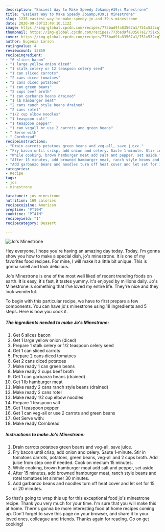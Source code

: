 ```yaml
---
description: "Easiest Way to Make Speedy Jo&amp;#39;s Minestrone"
title: "Easiest Way to Make Speedy Jo&amp;#39;s Minestrone"
slug: 1235-easiest-way-to-make-speedy-jo-and-39-s-minestrone
date: 2020-09-30T13:49:10.112Z
image: https://img-global.cpcdn.com/recipes/773bad9fa83567a1/751x532cq70/jos-minestrone-recipe-main-photo.jpg
thumbnail: https://img-global.cpcdn.com/recipes/773bad9fa83567a1/751x532cq70/jos-minestrone-recipe-main-photo.jpg
cover: https://img-global.cpcdn.com/recipes/773bad9fa83567a1/751x532cq70/jos-minestrone-recipe-main-photo.jpg
author: Eugenia Larson
ratingvalue: 4
reviewcount: 12859
recipeingredient:
- "6 slices bacon"
- "1 large yellow onion diced"
- "1 stalk celery or 12 teaspoon celery seed"
- "1 can sliced carrots"
- "2 cans diced tomatoes"
- "2 cans diced potatoes"
- "1 can green beans"
- "2 cups beef broth"
- "1 can garbanzo beans drained"
- "1 lb hamburger meat"
- "2 cans ranch style beans drained"
- "2 cans rotel"
- "1/2 cup elbow noodles"
- "1 teaspoon salt"
- "1 teaspoon pepper"
- "1 can vegall or use 2 carrots and green beans"
- " Serve with"
- " Cornbread"
recipeinstructions:
- "Drain carrots potatoes green beans and veg-all, save juice."
- "Fry bacon until crisp, add onion and celery. Saute 1-minute. Stir in tomatoes carrots, potatoes, green beans, veg-all and 2 cups broth. Add juice from step one if needed. Cook on medium 15 minutes."
- "While cooking, brown hamburger meat add salt and pepper, set aside."
- "After 15 minutes, add browned hamburger meat, ranch style beans and rotel tomatoes let simmer 30 minutes."
- "Add garbanzo beans and noodles turn off heat cover and let set for 15 or 20 minutes."
categories:
- Recipe
tags:
- jos
- minestrone

katakunci: jos minestrone 
nutrition: 169 calories
recipecuisine: American
preptime: "PT19M"
cooktime: "PT41M"
recipeyield: "1"
recipecategory: Dessert

---
```



![Jo&#39;s Minestrone](https://img-global.cpcdn.com/recipes/773bad9fa83567a1/751x532cq70/jos-minestrone-recipe-main-photo.jpg)

Hey everyone, I hope you're having an amazing day today. Today, I'm gonna show you how to make a special dish, jo&#39;s minestrone. It is one of my favorites food recipes. For mine, I will make it a little bit unique. This is gonna smell and look delicious.

Jo&#39;s Minestrone is one of the most well liked of recent trending foods on earth. It is easy, it's fast, it tastes yummy. It's enjoyed by millions daily. Jo&#39;s Minestrone is something that I've loved my entire life. They're nice and they look wonderful.




To begin with this particular recipe, we have to first prepare a few components. You can have jo&#39;s minestrone using 18 ingredients and 5 steps. Here is how you cook it.

<!--inarticleads1-->

##### The ingredients needed to make Jo&#39;s Minestrone:

1. Get 6 slices bacon
1. Get 1 large yellow onion (diced)
1. Prepare 1 stalk celery or 1/2 teaspoon celery seed
1. Get 1 can sliced carrots
1. Prepare 2 cans diced tomatoes
1. Get 2 cans diced potatoes
1. Make ready 1 can green beans
1. Make ready 2 cups beef broth
1. Get 1 can garbanzo beans (drained)
1. Get 1 lb hamburger meat
1. Make ready 2 cans ranch style beans (drained)
1. Make ready 2 cans rotel
1. Make ready 1/2 cup elbow noodles
1. Prepare 1 teaspoon salt
1. Get 1 teaspoon pepper
1. Get 1 can veg-all or use 2 carrots and green beans
1. Get  Serve with:
1. Make ready  Cornbread




<!--inarticleads2-->

##### Instructions to make Jo&#39;s Minestrone:

1. Drain carrots potatoes green beans and veg-all, save juice.
1. Fry bacon until crisp, add onion and celery. Saute 1-minute. Stir in tomatoes carrots, potatoes, green beans, veg-all and 2 cups broth. Add juice from step one if needed. Cook on medium 15 minutes.
1. While cooking, brown hamburger meat add salt and pepper, set aside.
1. After 15 minutes, add browned hamburger meat, ranch style beans and rotel tomatoes let simmer 30 minutes.
1. Add garbanzo beans and noodles turn off heat cover and let set for 15 or 20 minutes.




So that's going to wrap this up for this exceptional food jo&#39;s minestrone recipe. Thank you very much for your time. I'm sure that you will make this at home. There's gonna be more interesting food at home recipes coming up. Don't forget to save this page on your browser, and share it to your loved ones, colleague and friends. Thanks again for reading. Go on get cooking!
